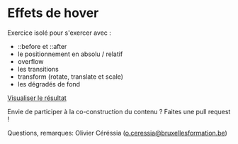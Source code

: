 # Effets de hover #

Exercice isolé pour s'exercer avec :

- ::before et ::after
- le positionnement en absolu / relatif
- overflow
- les transitions
- transform (rotate, translate et scale)
- les dégradés de fond

[Visualiser le résultat](http://cepegra-labs.be/webdesign/git/isolated/01-hover/index.html)

Envie de participer à la co-construction du contenu ? Faites une pull request ! 

Questions, remarques: Olivier Céréssia (o.ceressia@bruxellesformation.be)
